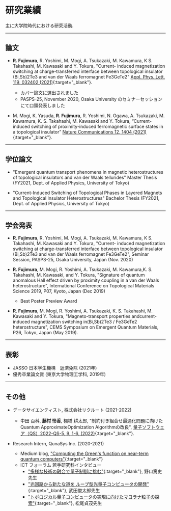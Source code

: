 # 研究業績

主に大学院時代における研究活動.

---

## 論文

- __R. Fujimura__, R. Yoshimi, M. Mogi, A. Tsukazaki, M. Kawamura, K S. Takahashi, M. Kawasaki and Y. Tokura, "Current- induced magnetization switching at charge-transferred interface between topological insulator (Bi,Sb)2Te3 and van der Waals ferromagnet Fe3GeTe2" [Appl. Phys. Lett. 119, 032402 (2021)](https://aip.scitation.org/doi/10.1063/5.0057863){:target="_blank"}.
    - カバー論文に選出されました
    - PASPS-25, November 2020, Osaka University のセミナーセッションにて口頭発表しました

- M. Mogi, K. Yasuda, __R. Fujimura__, R. Yoshimi, N. Ogawa, A. Tsukazaki, M. Kawamura, K. S. Takahashi, M. Kawasaki and Y. Tokura, “Current-induced switching of proximity-induced ferromagnetic surface states in a topological insulator” [Nature Communications 12, 1404 (2021)](https://www.nature.com/articles/s41467-021-21672-9){:target="_blank"}.

---

## 学位論文

- "Emergent quantum transport phenomena in magnetic heterostructures of topological insulators and van der Waals tellurides" Master Thesis (FY2021, Dept. of Applied Physics, University of Tokyo)

- "Current-Induced Switching of Topological Phases in Layered Magnets and Topological Insulator Heterostructures" Bachelor Thesis (FY2021, Dept. of Applied Physics, University of Tokyo)

---

## 学会発表

-  __R. Fujimura__, R. Yoshimi, M. Mogi, A. Tsukazaki, M. Kawamura, K S. Takahashi, M. Kawasaki and Y. Tokura, "Current- induced magnetization switching at charge-transferred interface between topological insulator (Bi,Sb)2Te3 and van der Waals ferromagnet Fe3GeTe2", Seminar Session, PASPS-25, Osaka University, Japan (Nov. 2020)

- __R. Fujimura__, M. Mogi, R. Yoshimi, A. Tsukazaki, M. Kawamura,K. S. Takahashi, M. Kawasaki, and Y. Tokura, "Signature of quantum anomalous Hall effect driven by proximity coupling in a van der Waals heterostructure", International Conference on Topological Materials Science 2019, P07, Kyoto, Japan (Dec 2019)
    - Best Poster Preview Award

- __R. Fujimura__, M. Mogi, R. Yoshimi, A. Tsukazaki, K. S. Takahashi, M. Kawasaki and Y. Tokura, "Magneto-transport properties andcurrent-induced magnetization switching in(Bi,Sb)2Te3 / Fe3GeTe2 heterostructure", CEMS Symposium on Emergent Quantum Materials, P26, Tokyo, Japan (May 2019).

---

## 表彰

- JASSO 日本学生機構　返済免除 (2021年)
- 優秀卒業論文賞 (東京大学物理工学科, 2019年)

---

## その他

- データサイエンティスト, 株式会社リクルート (2021-2022)
    - 中田 百科, __藤村 怜香__, 棚橋 耕太郎, "制約付き組合せ最適化問題に向けたQuantum ApproximateOptimization Algorithmの改良", [量子ソフトウェア（QS）2022-QS-5, 9, 1-6, (2022)](http://id.nii.ac.jp/1001/00217523/){:target="_blank"}.

- Research Intern, QunaSys Inc. (2020-2021)
    - Medium blog, ["Computing the Green's function on near-term quantum computers"](https://qunasys.medium.com/computing-the-greens-function-on-near-term-quantum-computers-9c0111f1381){:target="_blank"} 
    - ICT フォーラム 若手研究科インタビュー
        - ["多様な技術の融合で量子制御に挑む"](https://qforum.org/topics/young_interview01){:target="_blank"}, 野口篤史先生 
        - ["光回路から新たな道を ループ型光量子コンピュータの開発"](https://qforum.org/topics/young_interview06){:target="_blank"}, 武田俊太郎先生
        - ["トポロジカル量子コンピュータの実現に向けたマヨラナ粒子の探索"](https://qforum.org/topics/young_interview04){:target="_blank"}, 松尾貞茂先生
        